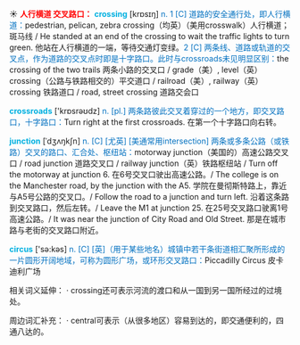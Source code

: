 ☀ <font color="red">**人行横道 交叉路口：**</font>
<font color="sky blue">**crossing**</font> [krɒsɪŋ] 
<font color="#0070c0">n. 1 [C] 道路的安全通行处，即人行横道：</font>pedestrian, pelican, zebra crossing（均英）（美用crosswalk）人行横道；斑马线 / He standed at an end of the crossing to wait the traffic lights to turn green. 他站在人行横道的一端，等待交通灯变绿。<font color="#0070c0">2 [C] 两条线、道路或轨道的交叉点，作为道路的交叉点时即是十字路口。此时与crossroads未见明显区别：</font>the crossing of the two trails 两条小路的交叉口 / grade（美）, level（英）crossing（公路与铁路相交的）平交道口 / railroad（美）, railway（英）crossing 铁路道口 / road, street crossing 道路交会口

<font color="sky blue">**crossroads**</font> ['krɒsrəʊdz] 
<font color="#0070c0">n. [pl.] 两条路彼此交叉着穿过的一个地方，即交叉路口，十字路口：</font>Turn right at the first crossroads. 在第一个十字路口向右转。
           
<font color="sky blue">**junction**</font> [ˈdʒʌŋkʃn]
<font color="#0070c0">n. [C] [尤英] [美通常用intersection] 两条或多条公路（或铁路）交叉的路口、汇合处、枢纽站：</font>motorway junction（美国的）高速公路交叉口 / road junction 道路交叉口 / railway junction（英）铁路枢纽站 / Turn off the motorway at junction 6. 在6号交叉口驶出高速公路。/ The college is on the Manchester road, by the junction with the A5. 学院在曼彻斯特路上，靠近与A5号公路的交叉口。/ Follow the road to a junction and turn left. 沿着这条路到交叉路口，然后左转。/ Leave the M1 at junction 25. 在25号交叉路口驶离1号高速公路。/ It was near the junction of City Road and Old Street. 那是在城市路与老街的交叉路口附近。

<font color="sky blue">**circus**</font> ['sə:kəs] 
<font color="#0070c0">n. [C] [英]（用于某些地名）城镇中若干条街道相汇聚所形成的一片圆形开阔地域，可称为圆形广场，或环形交叉路口：</font>Piccadilly Circus 皮卡迪利广场

相关词义延伸：
· crossing还可表示河流的渡口和从一国到另一国所经过的过境处。

周边词汇补充：
· central可表示（从很多地区）容易到达的，即交通便利的，四通八达的。


